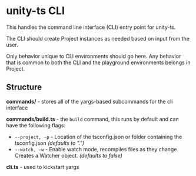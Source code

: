 # unity-ts CLI

This handles the command line interface (CLI) entry point for unity-ts.

The CLI should create Project instances as needed based on input from the user.

Only behavior unique to CLI environments should go here. Any behavior that is common to both the CLI and the playground environments belongs in Project.

## Structure

**commands/** - stores all of the yargs-based subcommands for the cli interface

**commands/build.ts** - the `build` command, this runs by default and can have the following flags:

-   `--project, -p` - Location of the tsconfig.json or folder containing the tsconfig.json _(defaults to ".")_
-   `--watch, -w` - Enable watch mode, recompiles files as they change. Creates a Watcher object. _(defaults to false)_

**cli.ts** - used to kickstart yargs
